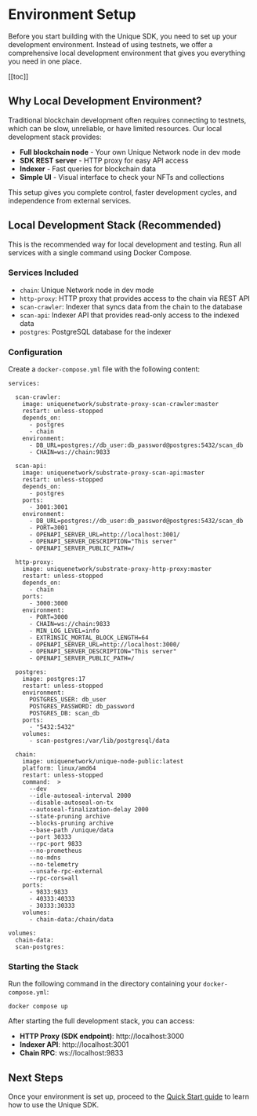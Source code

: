 # Environment Setup

Before you start building with the Unique SDK, you need to set up your development environment. Instead of using testnets, we offer a comprehensive local development environment that gives you everything you need in one place.

[[toc]]

## Why Local Development Environment?

Traditional blockchain development often requires connecting to testnets, which can be slow, unreliable, or have limited resources. Our local development stack provides:

- **Full blockchain node** - Your own Unique Network node in dev mode
- **SDK REST server** - HTTP proxy for easy API access
- **Indexer** - Fast queries for blockchain data
- **Simple UI** - Visual interface to check your NFTs and collections

This setup gives you complete control, faster development cycles, and independence from external services.

## Local Development Stack (Recommended)

This is the recommended way for local development and testing. Run all services with a single command using Docker Compose.

### Services Included

- `chain`: Unique Network node in dev mode
- `http-proxy`: HTTP proxy that provides access to the chain via REST API
- `scan-crawler`: Indexer that syncs data from the chain to the database
- `scan-api`: Indexer API that provides read-only access to the indexed data
- `postgres`: PostgreSQL database for the indexer

### Configuration

Create a `docker-compose.yml` file with the following content:

```yml:no-line-numbers
services:

  scan-crawler:
    image: uniquenetwork/substrate-proxy-scan-crawler:master
    restart: unless-stopped
    depends_on:
      - postgres
      - chain
    environment:
      - DB_URL=postgres://db_user:db_password@postgres:5432/scan_db
      - CHAIN=ws://chain:9833

  scan-api:
    image: uniquenetwork/substrate-proxy-scan-api:master
    restart: unless-stopped
    depends_on:
      - postgres
    ports:
      - 3001:3001
    environment:
      - DB_URL=postgres://db_user:db_password@postgres:5432/scan_db
      - PORT=3001
      - OPENAPI_SERVER_URL=http://localhost:3001/
      - OPENAPI_SERVER_DESCRIPTION="This server"
      - OPENAPI_SERVER_PUBLIC_PATH=/

  http-proxy:
    image: uniquenetwork/substrate-proxy-http-proxy:master
    restart: unless-stopped
    depends_on:
      - chain
    ports:
      - 3000:3000
    environment:
      - PORT=3000
      - CHAIN=ws://chain:9833
      - MIN_LOG_LEVEL=info
      - EXTRINSIC_MORTAL_BLOCK_LENGTH=64
      - OPENAPI_SERVER_URL=http://localhost:3000/
      - OPENAPI_SERVER_DESCRIPTION="This server"
      - OPENAPI_SERVER_PUBLIC_PATH=/

  postgres:
    image: postgres:17
    restart: unless-stopped
    environment:
      POSTGRES_USER: db_user
      POSTGRES_PASSWORD: db_password
      POSTGRES_DB: scan_db
    ports:
      - "5432:5432"
    volumes:
      - scan-postgres:/var/lib/postgresql/data

  chain:
    image: uniquenetwork/unique-node-public:latest
    platform: linux/amd64
    restart: unless-stopped
    command:  >
      --dev
      --idle-autoseal-interval 2000
      --disable-autoseal-on-tx
      --autoseal-finalization-delay 2000
      --state-pruning archive
      --blocks-pruning archive
      --base-path /unique/data
      --port 30333
      --rpc-port 9833
      --no-prometheus
      --no-mdns
      --no-telemetry
      --unsafe-rpc-external
      --rpc-cors=all
    ports:
      - 9833:9833
      - 40333:40333
      - 30333:30333
    volumes:
      - chain-data:/chain/data

volumes:
  chain-data:
  scan-postgres:

```

### Starting the Stack

Run the following command in the directory containing your `docker-compose.yml`:

```bash:no-line-numbers
docker compose up
```

After starting the full development stack, you can access:

- **HTTP Proxy (SDK endpoint)**: http://localhost:3000
- **Indexer API**: http://localhost:3001
- **Chain RPC**: ws://localhost:9833
<!-- TODO: UI -->

## Next Steps

Once your environment is set up, proceed to the [Quick Start guide](./quick-start.md) to learn how to use the Unique SDK.
